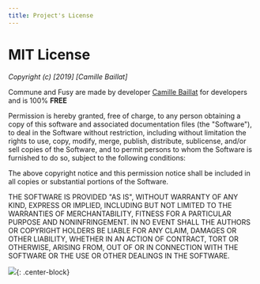 ```yaml
---
title: Project's License
---
```


<div class="jumbotron text-center">

# MIT License

*Copyright (c) [2019] [Camille Baillat]*

Commune and Fusy are made by developer [Camille Baillat](https://github.com/CamilleBC/) for developers and is 100% **FREE**

Permission is hereby granted, free of charge, to any person obtaining a copy
of this software and associated documentation files (the "Software"), to deal
in the Software without restriction, including without limitation the rights
to use, copy, modify, merge, publish, distribute, sublicense, and/or sell
copies of the Software, and to permit persons to whom the Software is
furnished to do so, subject to the following conditions:

The above copyright notice and this permission notice shall be included in all
copies or substantial portions of the Software.

THE SOFTWARE IS PROVIDED "AS IS", WITHOUT WARRANTY OF ANY KIND, EXPRESS OR
IMPLIED, INCLUDING BUT NOT LIMITED TO THE WARRANTIES OF MERCHANTABILITY,
FITNESS FOR A PARTICULAR PURPOSE AND NONINFRINGEMENT. IN NO EVENT SHALL THE
AUTHORS OR COPYRIGHT HOLDERS BE LIABLE FOR ANY CLAIM, DAMAGES OR OTHER
LIABILITY, WHETHER IN AN ACTION OF CONTRACT, TORT OR OTHERWISE, ARISING FROM,
OUT OF OR IN CONNECTION WITH THE SOFTWARE OR THE USE OR OTHER DEALINGS IN THE
SOFTWARE.

 <div class="author-profile text-center">
 
 [![](assets/images/demo/author-profile.png)](https://github.com/CamilleBC/){: .center-block}

 </div>

</div>
